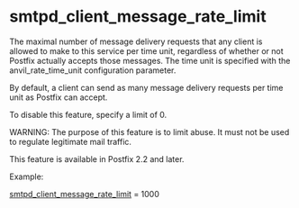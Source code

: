 # smtpd_client_message_rate_limit 


The maximal number of message delivery requests that any client is
allowed to make to this service per time unit, regardless of whether
or not Postfix actually accepts those messages.  The time unit is
specified with the anvil_rate_time_unit configuration parameter.



By default, a client can send as many message delivery requests
per time unit as Postfix can accept.



To disable this feature, specify a limit of 0.



WARNING: The purpose of this feature is to limit abuse. It must
not be used to regulate legitimate mail traffic.



This feature is available in Postfix 2.2 and later.



Example:



<a href="postconf.5.html#smtpd_client_message_rate_limit">smtpd_client_message_rate_limit</a> = 1000



